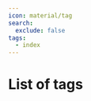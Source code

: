 ```yaml
---
icon: material/tag
search:
  exclude: false
tags:
  - index
---
```


# List of tags

<!-- material/tags { exclude: [changelog, git, conventions, tutorial, index, , juvix] } -->
